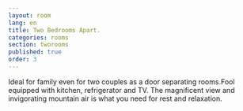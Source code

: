 ```yaml
---
layout: room
lang: en
title: Two Bedrooms Apart.
categories: rooms
section: tworooms
published: true
order: 3
---
```


Ideal for family even for two couples as a door separating rooms.Fool equipped with kitchen, refrigerator and TV. The magnificent view and invigorating mountain air is what you need for rest and relaxation.
